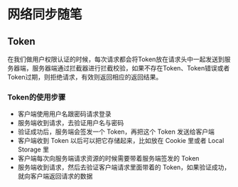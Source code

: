 # 网络同步随笔

## Token

在我们做用户权限认证的时候，每次请求都会将Token放在请求头中一起发送到服务器端，服务器端通过拦截器进行拦截校验，如果不存在Token、Token错误或者Token过期，则拒绝请求，有效则返回相应的返回结果。

### 	Token的使用步骤

- 客户端使用用户名跟密码请求登录
- 服务端收到请求，去验证用户名与密码
- 验证成功后，服务端会签发一个 Token，再把这个 Token 发送给客户端
- 客户端收到 Token 以后可以把它存储起来，比如放在 Cookie 里或者 Local Storage 里
- 客户端每次向服务端请求资源的时候需要带着服务端签发的 Token
- 服务端收到请求，然后去验证客户端请求里面带着的 Token，如果验证成功，就向客户端返回请求的数据